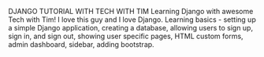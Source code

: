 DJANGO TUTORIAL WITH TECH WITH TIM
Learning Django with awesome Tech with Tim! I love this guy and I love Django. Learning basics - setting up a simple Django application, creating a database, allowing users to sign up, sign in, and sign out, showing user specific pages, HTML custom forms, admin dashboard, sidebar, adding bootstrap. 
